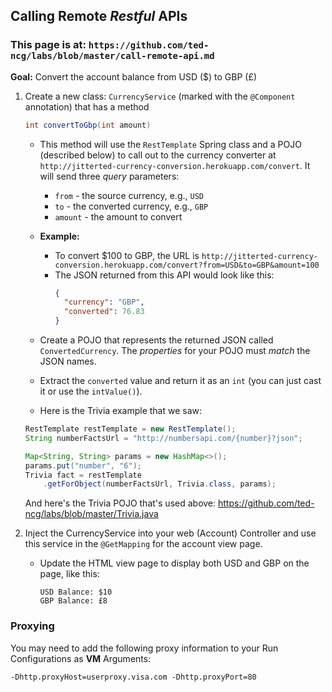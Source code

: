 ## Calling Remote *Restful* APIs

### This page is at: `https://github.com/ted-ncg/labs/blob/master/call-remote-api.md`

**Goal:** Convert the account balance from USD ($) to GBP (£)

1. Create a new class: `CurrencyService` (marked with the `@Component` annotation) that has a method

    ```java
    int convertToGbp(int amount)
    ```

   * This method will use the `RestTemplate` Spring class and a POJO (described below) to call out to the currency converter at `http://jitterted-currency-conversion.herokuapp.com/convert`.
     It will send three *query* parameters:
       * `from` - the source currency, e.g., `USD`
       * `to` - the converted currency, e.g., `GBP`
       * `amount` - the amount to convert
   * **Example:**
       * To convert $100 to GBP, the URL is `http://jitterted-currency-conversion.herokuapp.com/convert?from=USD&to=GBP&amount=100`
       * The JSON returned from this API would look like this:
          ```json
          {
            "currency": "GBP",
            "converted": 76.83
          }
          ```
   * Create a POJO that represents the returned JSON called `ConvertedCurrency`. The *properties* for your POJO must *match* the JSON names.
   
   * Extract the `converted` value and return it as an `int` (you can just cast it or use the `intValue()`).

   * Here is the Trivia example that we saw:
   
    ```java
    RestTemplate restTemplate = new RestTemplate();
    String numberFactsUrl = "http://numbersapi.com/{number}?json";

    Map<String, String> params = new HashMap<>();
    params.put("number", "6");
    Trivia fact = restTemplate
        .getForObject(numberFactsUrl, Trivia.class, params);
    ```

    And here's the Trivia POJO that's used above: https://github.com/ted-ncg/labs/blob/master/Trivia.java
    
1. Inject the CurrencyService into your web (Account) Controller and use this service in the `@GetMapping` for the account view page.

   * Update the HTML view page to display both USD and GBP on the page, like this:
     ```
     USD Balance: $10
     GBP Balance: £8
     ```

### Proxying

You may need to add the following proxy information to your Run Configurations as **VM** Arguments:

    -Dhttp.proxyHost=userproxy.visa.com -Dhttp.proxyPort=80

